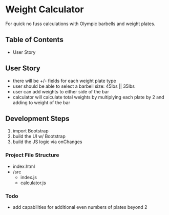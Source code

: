 # Weight Calculator

For quick no fuss calculations with Olympic barbells and weight plates.

## Table of Contents

- User Story

## User Story

- there will be +/- fields for each weight plate type
- user should be able to select a barbell size: 45lbs || 35lbs
- user can add weights to either side of the bar
- calculator will calculate total weights by multiplying each plate by 2 and adding to weight of the bar

## Development Steps

1. import Bootstrap
2. build the UI w/ Bootstrap
3. build the JS logic via onChanges

### Project File Structure

- index.html
- /src
  - index.js
  - calculator.js

### Todo

- add capabilities for additional even numbers of plates beyond 2
  